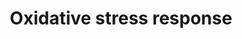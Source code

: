 ---
annotations:
- id: PW:0000378
  parent: regulatory pathway
  type: Pathway Ontology
  value: oxidative stress response pathway
authors:
- MaintBot
- Mkutmon
- Eweitz
description: 'Oxidative stress represents an imbalance between the production and
  manifestation of reactive oxygen species and a biological system''s ability to readily
  detoxify the reactive intermediates or to repair the resulting damage. Disturbances
  in the normal redox state of tissues can cause toxic effects through the production
  of peroxides and free radicals that damage all components of the cell, including
  proteins, lipids, and DNA. Some reactive oxidative species can even act as messengers
  through a phenomenon called redox signaling. In humans, oxidative stress is involved
  in many diseases. Examples include Sickle Cell Disease,[1] atherosclerosis, Parkinson''s
  disease, heart failure, myocardial infarction, Alzheimer''s disease, Schizophrenia,
  Bipolar disorder, fragile X syndrome[2] and chronic fatigue syndrome, but short-term
  oxidative stress may also be important in prevention of aging by induction of a
  process named mitohormesis.[3] Reactive oxygen species can be beneficial, as they
  are used by the immune system as a way to attack and kill pathogens. Source: Wikipedia
  ([[wikipedia:Oxidative_stress]])'
last-edited: 2021-05-16
organisms:
- Bos taurus
redirect_from:
- /index.php/Pathway:WP1050
- /instance/WP1050
- /instance/WP1050_rr117036
revision: r117036
schema-jsonld:
- '@context': https://schema.org/
  '@id': https://wikipathways.github.io/pathways/WP1050.html
  '@type': Dataset
  creator:
    '@type': Organization
    name: WikiPathways
  description: 'Oxidative stress represents an imbalance between the production and
    manifestation of reactive oxygen species and a biological system''s ability to
    readily detoxify the reactive intermediates or to repair the resulting damage.
    Disturbances in the normal redox state of tissues can cause toxic effects through
    the production of peroxides and free radicals that damage all components of the
    cell, including proteins, lipids, and DNA. Some reactive oxidative species can
    even act as messengers through a phenomenon called redox signaling. In humans,
    oxidative stress is involved in many diseases. Examples include Sickle Cell Disease,[1]
    atherosclerosis, Parkinson''s disease, heart failure, myocardial infarction, Alzheimer''s
    disease, Schizophrenia, Bipolar disorder, fragile X syndrome[2] and chronic fatigue
    syndrome, but short-term oxidative stress may also be important in prevention
    of aging by induction of a process named mitohormesis.[3] Reactive oxygen species
    can be beneficial, as they are used by the immune system as a way to attack and
    kill pathogens. Source: Wikipedia ([[wikipedia:Oxidative_stress]])'
  keywords:
  - CAT
  - CYBA
  - CYP1A1
  - ECSOD
  - FOS
  - GCLC
  - GPX3
  - GSR
  - GSTT1
  - HMOX1
  - JUNB
  - MAOA
  - MAPK10
  - MAPK14
  - MGST1
  - NFE2L2
  - NFIX
  - NFKB1
  - NOX4
  - NQO1
  - Reactive Oxygen Species
  - SOD1
  - SOD2
  - SP1
  - TXN2
  - TXNRD1
  - TXNRD2
  - XDH
  license: CC0
  name: Oxidative stress response
seo: CreativeWork
title: Oxidative stress response
wpid: WP1050
---